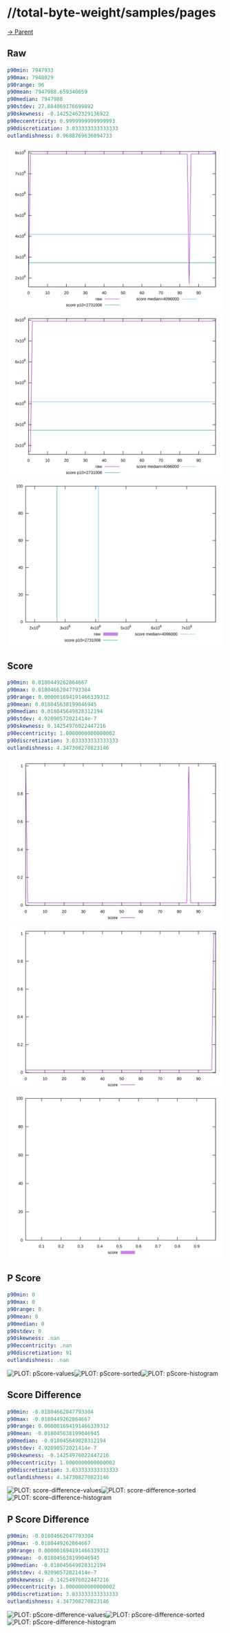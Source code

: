 
# //total-byte-weight/samples/pages

[→ Parent](../..)


## Raw


```yaml
p90min: 7947933
p90max: 7948029
p90range: 96
p90mean: 7947988.659340659
p90median: 7947988
p90stdev: 27.884069176699892
p90skewness: -0.14252462329136922
p90eccentricity: 0.9999999999999993
p90discretization: 3.033333333333333
outlandishness: 0.9688769636094733

```

![PLOT: raw-values](./raw/values.svg)![PLOT: raw-sorted](./raw/sorted.svg)![PLOT: raw-histogram](./raw/histogram.svg)
## Score


```yaml
p90min: 0.0180449262864667
p90max: 0.01804662047793304
p90range: 0.000001694191466339312
p90mean: 0.018045638199046945
p90median: 0.018045649828312194
p90stdev: 4.92090572021414e-7
p90skewness: 0.14254976022447216
p90eccentricity: 1.0000000000000002
p90discretization: 3.033333333333333
outlandishness: 4.347308270823146

```

![PLOT: score-values](./score/values.svg)![PLOT: score-sorted](./score/sorted.svg)![PLOT: score-histogram](./score/histogram.svg)
## P Score


```yaml
p90min: 0
p90max: 0
p90range: 0
p90mean: 0
p90median: 0
p90stdev: 0
p90skewness: .nan
p90eccentricity: .nan
p90discretization: 91
outlandishness: .nan

```

![PLOT: pScore-values](./pScore/values.svg)![PLOT: pScore-sorted](./pScore/sorted.svg)![PLOT: pScore-histogram](./pScore/histogram.svg)
## Score Difference


```yaml
p90min: -0.01804662047793304
p90max: -0.0180449262864667
p90range: 0.000001694191466339312
p90mean: -0.018045638199046945
p90median: -0.018045649828312194
p90stdev: 4.92090572021414e-7
p90skewness: -0.14254976022447216
p90eccentricity: 1.0000000000000002
p90discretization: 3.033333333333333
outlandishness: 4.347308270823146

```

![PLOT: score-difference-values](./score-difference/values.svg)![PLOT: score-difference-sorted](./score-difference/sorted.svg)![PLOT: score-difference-histogram](./score-difference/histogram.svg)
## P Score Difference


```yaml
p90min: -0.01804662047793304
p90max: -0.0180449262864667
p90range: 0.000001694191466339312
p90mean: -0.018045638199046945
p90median: -0.018045649828312194
p90stdev: 4.92090572021414e-7
p90skewness: -0.14254976022447216
p90eccentricity: 1.0000000000000002
p90discretization: 3.033333333333333
outlandishness: 4.347308270823146

```

![PLOT: pScore-difference-values](./pScore-difference/values.svg)![PLOT: pScore-difference-sorted](./pScore-difference/sorted.svg)![PLOT: pScore-difference-histogram](./pScore-difference/histogram.svg)